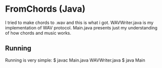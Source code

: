 # FromChords (Java)
I tried to make chords to .wav and this is what i got.
WAVWriter.java is my implementation of WAV protocol.
Main.java presents just my understanding of how chords and music works.

## Running
Running is very simple:
 $ javac Main.java WAVWriter.java
 $ java Main
